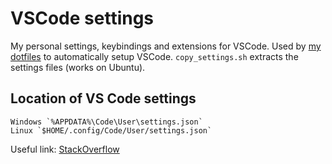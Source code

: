 # VSCode settings

My personal settings, keybindings and extensions for VSCode.
Used by [my dotfiles](https://github.com/Sekky61/dotfiles) to automatically setup VSCode.
`copy_settings.sh` extracts the settings files (works on Ubuntu).

## Location of VS Code settings

```
Windows `%APPDATA%\Code\User\settings.json`
Linux `$HOME/.config/Code/User/settings.json`
```

Useful link: [StackOverflow](https://superuser.com/questions/1080682/how-do-i-back-up-my-vs-code-settings-and-list-of-installed-extensions)
